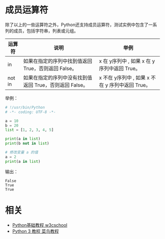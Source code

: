 

# 成员运算符

除了以上的一些运算符之外，Python还支持成员运算符，测试实例中包含了一系列的成员，包括字符串，列表或元组。




| 运算符 | 说明 | 举例 |
| ------ | ------------------------------------------------------- | ------------------------------------------------ |
| in     | 如果在指定的序列中找到值返回 True，否则返回 False。     | x 在 y序列中 , 如果 x 在 y 序列中返回 True。     |
| not in | 如果在指定的序列中没有找到值返回 True，否则返回 False。 | x 不在 y序列中 , 如果 x 不在 y 序列中返回 True。 |

举例：


```py
# !/usr/bin/Python
# -*- coding: UTF-8 -*-

a = 10
b = 20
list = [1, 2, 3, 4, 5]

print(a in list)
print(b not in list)

# 修改变量 a 的值
a = 2
print(a in list)
```

输出：

```
False
True
True
```





# 相关

- [Python基础教程 w3cschool](https://www.w3cschool.cn/Python/)
- [Python 3 教程 菜鸟教程](http://www.runoob.com/Python3/Python3-tutorial.html)

